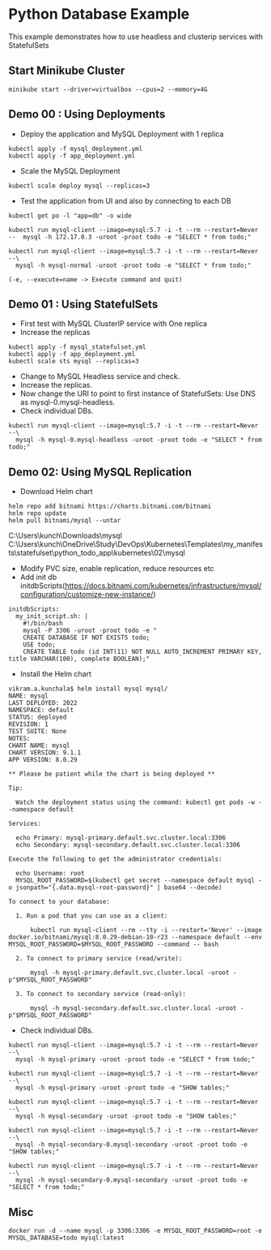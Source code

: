 # Python Database Example
This example demonstrates how to use headless and clusterip services with StatefulSets

## Start Minikube Cluster
```
minikube start --driver=virtualbox --cpus=2 --memory=4G
```

## Demo 00 : Using Deployments
- Deploy the application and MySQL Deployment with 1 replica
```
kubectl apply -f mysql_deployment.yml
kubectl apply -f app_deployment.yml
```
- Scale the MySQL Deployment
```
kubectl scale deploy mysql --replicas=3
```
- Test the application from UI and also by connecting to each DB
```
kubectl get po -l "app=db" -o wide

kubectl run mysql-client --image=mysql:5.7 -i -t --rm --restart=Never --  mysql -h 172.17.0.3 -uroot -proot todo -e "SELECT * from todo;"

kubectl run mysql-client --image=mysql:5.7 -i -t --rm --restart=Never --\
  mysql -h mysql-normal -uroot -proot todo -e "SELECT * from todo;"

(-e, --execute=name -> Execute command and quit)
```

## Demo 01 : Using StatefulSets
- First test with MySQL ClusterIP service with One replica
- Increase the replicas
```
kubectl apply -f mysql_statefulset.yml
kubectl apply -f app_deployment.yml  
kubectl scale sts mysql --replicas=3
```
- Change to MySQL Headless service and check.
- Increase the replicas.
- Now change the URI to point to first instance of StatefulSets: Use DNS as mysql-0.mysql-headless.
- Check individual DBs.
```
kubectl run mysql-client --image=mysql:5.7 -i -t --rm --restart=Never --\
  mysql -h mysql-0.mysql-headless -uroot -proot todo -e "SELECT * from todo;"

```

## Demo 02: Using MySQL Replication
- Download Helm chart
```
helm repo add bitnami https://charts.bitnami.com/bitnami
helm repo update
helm pull bitnami/mysql --untar
```
C:\Users\kunch\Downloads\mysql
C:\Users\kunch\OneDrive\Study\DevOps\Kubernetes\Templates\my_manifests\statefulset\python_todo_app\kubernetes\02\mysql

- Modify PVC size, enable replication, reduce resources etc
- Add init db initdbScripts(https://docs.bitnami.com/kubernetes/infrastructure/mysql/configuration/customize-new-instance/)
```
initdbScripts:
  my_init_script.sh: |
    #!/bin/bash
    mysql -P 3306 -uroot -proot todo -e "
    CREATE DATABASE IF NOT EXISTS todo;
    USE todo;
    CREATE TABLE todo (id INT(11) NOT NULL AUTO_INCREMENT PRIMARY KEY, title VARCHAR(100), complete BOOLEAN);"
```
- Install the Helm chart
```
vikram.a.kunchala$ helm install mysql mysql/
NAME: mysql
LAST DEPLOYED: 2022
NAMESPACE: default
STATUS: deployed
REVISION: 1
TEST SUITE: None
NOTES:
CHART NAME: mysql
CHART VERSION: 9.1.1
APP VERSION: 8.0.29

** Please be patient while the chart is being deployed **

Tip:

  Watch the deployment status using the command: kubectl get pods -w --namespace default

Services:

  echo Primary: mysql-primary.default.svc.cluster.local:3306
  echo Secondary: mysql-secondary.default.svc.cluster.local:3306

Execute the following to get the administrator credentials:

  echo Username: root
  MYSQL_ROOT_PASSWORD=$(kubectl get secret --namespace default mysql -o jsonpath="{.data.mysql-root-password}" | base64 --decode)

To connect to your database:

  1. Run a pod that you can use as a client:

      kubectl run mysql-client --rm --tty -i --restart='Never' --image  docker.io/bitnami/mysql:8.0.29-debian-10-r23 --namespace default --env MYSQL_ROOT_PASSWORD=$MYSQL_ROOT_PASSWORD --command -- bash

  2. To connect to primary service (read/write):

      mysql -h mysql-primary.default.svc.cluster.local -uroot -p"$MYSQL_ROOT_PASSWORD"

  3. To connect to secondary service (read-only):

      mysql -h mysql-secondary.default.svc.cluster.local -uroot -p"$MYSQL_ROOT_PASSWORD"
```

- Check individual DBs.
```
kubectl run mysql-client --image=mysql:5.7 -i -t --rm --restart=Never --\
  mysql -h mysql-primary -uroot -proot todo -e "SELECT * from todo;"

kubectl run mysql-client --image=mysql:5.7 -i -t --rm --restart=Never --\
  mysql -h mysql-primary -uroot -proot todo -e "SHOW tables;"

kubectl run mysql-client --image=mysql:5.7 -i -t --rm --restart=Never --\
  mysql -h mysql-secondary -uroot -proot todo -e "SHOW tables;"

kubectl run mysql-client --image=mysql:5.7 -i -t --rm --restart=Never --\
  mysql -h mysql-secondary-0.mysql-secondary -uroot -proot todo -e "SHOW tables;"

kubectl run mysql-client --image=mysql:5.7 -i -t --rm --restart=Never --\
  mysql -h mysql-secondary-0.mysql-secondary -uroot -proot todo -e "SELECT * from todo;"

```


## Misc
```
docker run -d --name mysql -p 3306:3306 -e MYSQL_ROOT_PASSWORD=root -e MYSQL_DATABASE=todo mysql:latest
```